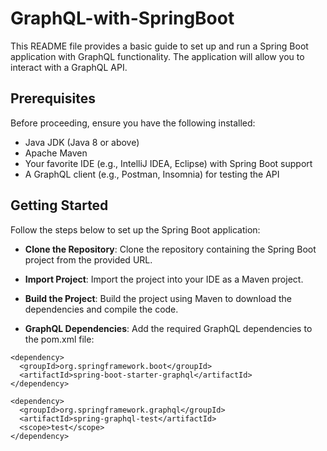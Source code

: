 # GraphQL-with-SpringBoot
This README file provides a basic guide to set up and run a Spring Boot application with GraphQL functionality. The application will allow you to interact with a GraphQL API. 

## Prerequisites
Before proceeding, ensure you have the following installed:

* Java JDK (Java 8 or above)
* Apache Maven
* Your favorite IDE (e.g., IntelliJ IDEA, Eclipse) with Spring Boot support
* A GraphQL client (e.g., Postman, Insomnia) for testing the API

## Getting Started
Follow the steps below to set up the Spring Boot application:

* **Clone the Repository**: Clone the repository containing the Spring Boot project from the provided URL.

* **Import Project**: Import the project into your IDE as a Maven project.

* **Build the Project**: Build the project using Maven to download the dependencies and compile the code.
 

*  **GraphQL Dependencies**: Add the required GraphQL dependencies to the pom.xml file:

```
<dependency>
  <groupId>org.springframework.boot</groupId>
  <artifactId>spring-boot-starter-graphql</artifactId>
</dependency>

<dependency>
  <groupId>org.springframework.graphql</groupId>
  <artifactId>spring-graphql-test</artifactId>
  <scope>test</scope>
</dependency>
```
